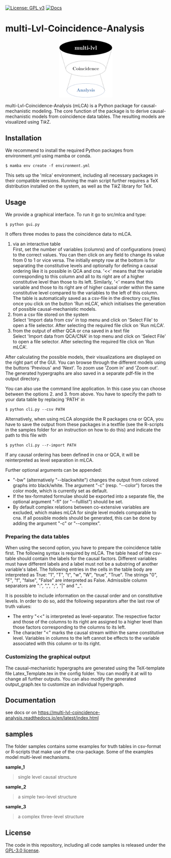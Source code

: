 [![License: GPL v3](https://img.shields.io/badge/License-GPLv3-blue.svg)](https://www.gnu.org/licenses/gpl-3.0)
[![Docs](https://app.readthedocs.org/projects/multi-lvl-coincidence-analysis/badge/?version=latest&style=flat)](https://multi-lvl-coincidence-analysis.readthedocs.io/en/latest/)

# multi-Lvl-Coincidence-Analysis

<p align="center" width="100%">
    <img width="33%" src="./docs/source/_static/mlca-logo.png"> 
</p>

multi-Lvl-Coincidence-Analysis (mLCA) is a Python package for causal-mechanistic modeling. The core function of the package is to derive causal-mechanistic models from coincidence data tables. The resulting models are visualized using Ti<em>k</em>Z.


## Installation

We recommend to install the required Python packages from environment.yml using mamba or conda. 
```
$ mamba env create -f environment.yml
```
This sets up the 'mlca' environment, including all necessary packages in their compatible versions.
Running the main script further requires a TeX distribution installed on the system, as well as the Ti<em>k</em>Z library for TeX.

## Usage

We provide a graphical interface. To run it go to src/mlca and type:
```
$ python gui.py
```
It offers three modes to pass the coincidence data to mLCA.
1. via an interactive table  
First, set the number of variables (columns) and of configurations (rows) to the correct values. You can then click on any field to change its value from 0 to 1 or vice versa. The initially empty row at the bottom is for separating the constitutive levels and optionally for defining a causal ordering like it is possible in QCA and cna. '<<' means that the variable corresponding to this column and all to its right are of a higher constitutive level than those to its left. Similarly, '<' means that this variable and those to its right are of higher causal order within the same constitutive level compared to the variables to the left of this column.
The table is automatically saved as a csv-file in the directory csv_files once you click on the button 'Run mLCA', which initialises the generation of possible causal-mechanistic models.
2. from a csv file stored on the system  
Select 'Import data from csv' in top menu and click on 'Select File' to open a file selector. After selecting the required file click on 'Run mLCA'.
3. from the output of either QCA or cna saved in a text file  
Select 'Import data from QCA/CNA' in top menu and click on 'Select File' to open a file selector. After selecting the required file click on 'Run mLCA'.

After calculating the possible models, their visualizations are displayed on the right part of the GUI. You can browse through the different models using the buttons 'Previous' and 'Next'. To zoom use 'Zoom in' and 'Zoom out'. 
The generated hypergraphs are also saved in a separate pdf-file in the output directory.

You can also use the command line application. In this case you can choose between the options 2. and 3. from above. You have to specify the path to your data table by replacing 'PATH' in
```
$ python cli.py --csv PATH
```
Alternatively, when using mLCA alongside the R packages cna or QCA, you have to save the output from these packages in a textfile (see the R-scripts in the samples folder for an instruction on how to do this) and indicate the path to this file with 
```
$ python cli.py --r-import PATH
```
If any causal ordering has been defined in cna or QCA, it will be reinterpreted as level separation in mLCA.

Further optional arguments can be appended:
* "-bw" (alternatively "--blackwhite") changes the output from colored graphs into black/white. The argument "-c" (resp. "--color") forces the color mode, which is currently set as default.
* If the tex-formated formulae should be exported into a separate file, the optional argument "-fl" (or "--fulllist") should be set.
* By default complex relations between co-extensive variables are excluded, which makes mLCA for single level models comparable to cna. If all possible models should be generated, this can be done by adding the argument "-c" or "--complex".

### Preparing the data tables

When using the second option, you have to prepare the coincidence table first. The following syntax is required by mLCA. The table head of the csv-table should contain the labels for the causal factors. Different variables must have different labels and a label must not be a substring of another variable's label. 
The following entries in the cells in the table body are interpreted as True: "1", "T", "t", "w", "W", "true", "True". The strings "0", "F", "f", "false", "False" are interpreted as False.
Admissible column separators are ":", ",", ";", "|" and "_".
  
It is possible to include information on the causal order and on constitutive levels. In order to do so, add the following separators after the last row of truth values:
* The entry "<<" is interpreted as level-separator. The respective factor and those of the columns to its right are assigned to a higher level than those factors corresponding to the columns to its left.
* The character "<" marks the causal stream within the same constitutive level. Variables in columns to the left cannot be effects to the variable associated with this column or to its right.

### Customizing the graphical output

The causal-mechanistic hypergraphs are generated using the TeX-template file Latex_Template.tex in the config folder. You can modify it at will to change all further outputs. You can also modify the generated output_graph.tex to customize an individual hypergraph.

## Documentation

see docs or on <https://multi-lvl-coincidence-analysis.readthedocs.io/en/latest/index.html>

## samples

The folder samples contains some examples for truth tables in csv-format or R-scripts that make use of the cna-package. Some of the examples model multi-level mechanisms.

**sample_1**
> single level causal structure

**sample_2**
> a simple two-level structure 

**sample_3**
> a complex three-level structure

## License

The code in this repository, including all code samples is released under the [GPL-3.0 license](LICENSE.txt).
